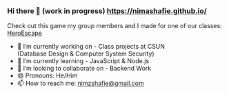 ### Hi there 👋     (work in progress) https://nimashafie.github.io/

Check out this game my group members and I made for one of our classes:
<a href="https://play.google.com/store/apps/details?id=com.TJANA.HeroEscape" target="_blank">HeroEscape</a>

- 🔭 I’m currently working on - Class projects at CSUN
<br>(Database Design & Computer System Security)</br>
- 🌱 I’m currently learning - JavaScript & Node.js
- 👯 I’m looking to collaborate on - Backend Work
- 😄 Pronouns: He/Him
- 📫 How to reach me: nimzshafie@gmail.com

<!--
**NimaShafie/NimaShafie** is a ✨ _special_ ✨ repository because its `README.md` (this file) appears on your GitHub profile.

Here are some ideas to get you started:

- 🔭 I’m currently working on ...
- 🌱 I’m currently learning ...
- 👯 I’m looking to collaborate on ...
- 🤔 I’m looking for help with ...
- 💬 Ask me about ...
- 📫 How to reach me: ...
- 😄 Pronouns: ...
- ⚡ Fun fact: ...
-->
